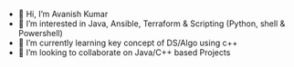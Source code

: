 - 👋 Hi, I’m Avanish Kumar
- 👀 I’m interested in Java, Ansible, Terraform & Scripting (Python, shell & Powershell)
- 🌱 I’m currently learning key concept of DS/Algo using c++
- 💞️ I’m looking to collaborate on Java/C++ based Projects
